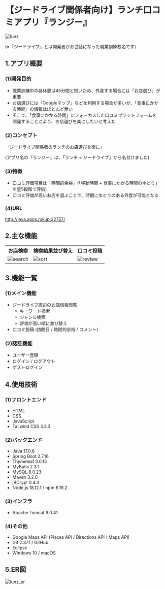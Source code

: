 # 【ジードライブ関係者向け】ランチ口コミアプリ『ランジー』

![lunz](https://github.com/yamamoto117/lunz/assets/99392507/d67e36c1-3814-4159-87c6-c8d16edefed1)

(※『ジードライブ』とは開発者がお世話になった職業訓練校名です)

## 1.アプリ概要

### (1)開発目的
* 職業訓練中の昼休憩は45分間と短いため、外食する場合には「お店選び」が重要
* お店選びには『Googleマップ』などを利用する場合が多いが、「食事にかかる時間」の情報はほとんど無い
* そこで、「食事にかかる時間」にフォーカスした口コミプラットフォームを開発することにより、お店選びを楽にしたいと考えた

### (2)コンセプト
「ジードライブ関係者のランチのお店選びを楽に」

(アプリ名の『ランジー』は、「ランチ × ジードライブ」から名付けました)

### (3)特徴
* 口コミ評価項目は「時間的余裕」(「移動時間 + 食事にかかる時間のゆとり」を星5段階で評価)
* 口コミ評価が高いお店を選ぶことで、時間にゆとりのある外食が可能となる

### (4)URL
http://java.apps.rok.jp:22757/

## 2.主な機能

<table>
	<tr>
		<th style="text-align: center">お店検索</th>
		<th style="text-align: center">検索結果並び替え</th>
		<th style="text-align: center">口コミ投稿</th>
	</tr>
	<tr>
		<td><img alt="search" src="https://github.com/yamamoto117/lunz/assets/99392507/e45d2660-e80c-4d91-b3ed-79e64dbde460"></td>
		<td><img alt="sort" src="https://github.com/yamamoto117/lunz/assets/99392507/e64893bf-587c-4d2f-b74f-62874c5c9c08"></td>
		<td><img alt="review" src="https://github.com/yamamoto117/lunz/assets/99392507/3d511135-2f7d-4107-8c7b-f0e7322ced63"></td>
    </tr>
</table>

## 3.機能一覧
### (1)メイン機能
* ジードライブ周辺のお店情報閲覧
	* キーワード検索
	* ジャンル検索
	* 評価が高い順に並び替え
* 口コミ投稿 (訪問日 / 時間的余裕 / コメント)

### (2)認証機能
* ユーザー登録
* ログイン / ログアウト
* ゲストログイン

## 4.使用技術
### (1)フロントエンド
* HTML
* CSS
* JavaScript
* Tailwind CSS 3.3.3

### (2)バックエンド
* Java 17.0.6
* Spring Boot 2.7.16
* Thymeleaf 3.0.15
* MyBatis 2.3.1
* MySQL 8.0.23
* Maven 3.2.0
* jBCrypt 0.4.3
* Node.js 18.12.1 / npm 8.19.2

### (3)インフラ
* Apache Tomcat 9.0.41

### (4)その他
* Google Maps API (Places API / Directions API / Maps API)
* Git 2.37.1 / GitHub
* Eclipse
* Windows 10 / macOS

## 5.ER図
![lunz_er](https://github.com/yamamoto117/lunz/assets/99392507/4da677c5-a803-472d-9891-ff834a6a2554)